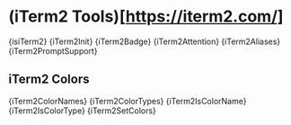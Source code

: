 # (iTerm2 Tools)[https://iterm2.com/]

{isiTerm2}
{iTerm2Init}
{iTerm2Badge}
{iTerm2Attention}
{iTerm2Aliases}
{iTerm2PromptSupport}

## iTerm2 Colors

{iTerm2ColorNames}
{iTerm2ColorTypes}
{iTerm2IsColorName}
{iTerm2IsColorType}
{iTerm2SetColors}
